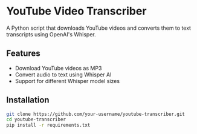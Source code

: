 # YouTube Video Transcriber

A Python script that downloads YouTube videos and converts them to text transcripts using OpenAI's Whisper.

## Features
- Download YouTube videos as MP3
- Convert audio to text using Whisper AI
- Support for different Whisper model sizes

## Installation
```bash
git clone https://github.com/your-username/youtube-transcriber.git
cd youtube-transcriber
pip install -r requirements.txt
